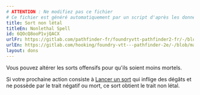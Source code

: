 ```yaml
---
# ATTENTION : Ne modifiez pas ce fichier
# Ce fichier est généré automatiquement par un script d'après les données du module Foundry VTT officiel et de sa traduction
title: Sort non létal
titleEn: Nonlethal Spell
id: 6QOcQ8ooP1vjQACX
urlFr: https://gitlab.com/pathfinder-fr/foundryvtt-pathfinder2-fr/-/blob/master/data/feats/6QOcQ8ooP1vjQACX.htm
urlEn: https://gitlab.com/hooking/foundry-vtt---pathfinder-2e/-/blob/master/packs/data/feats.db/nonlethal-spell.json
layout: dons
---
```

Vous pouvez altérer les sorts offensifs pour qu'ils soient moins mortels.

Si votre prochaine action consiste à [Lancer un sort](../actions/lancer-un-sort.html) qui inflige des dégâts et ne possède par le trait négatif ou mort, ce sort obtient le trait non létal.
